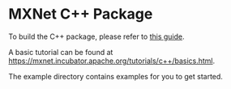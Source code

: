 # MXNet C++ Package

To build the C++ package, please refer to [this guide](<https://mxnet.incubator.apache.org/install/build_from_source#build-the-c-package>).

A basic tutorial can be found at <https://mxnet.incubator.apache.org/tutorials/c++/basics.html>.

The example directory contains examples for you to get started. 
